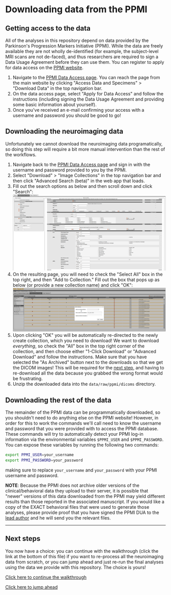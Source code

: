 # Downloading data from the PPMI

## Getting access to the data

All of the analyses in this repository depend on data provided by the Parkinson's Progression Markers Initiative (PPMI).
While the data are freely available they are not wholly de-identified (for example, the subject-level MRI scans are not de-faced), and thus researchers are required to sign a Data Usage Agreement before they can use them.
You can register to apply for data access on the [PPMI website](https://www.ppmi-info.org).

1. Navigate to the [PPMI Data Access page](https://www.ppmi-info.org/access-data-specimens/download-data/).
You can reach the page from the main website by clicking "Access Data and Specimens" > "Download Data" in the top navigation bar.
1. On the data access page, select "Apply for Data Access" and follow the instructions (including signing the Data Usage Agreement and providing some basic information about yourself).
1. Once you've received an e-mail confirming your access with a username and password you should be good to go!

## Downloading the neuroimaging data

Unfortunately we cannot download the neuroimaging data programatically, so doing this step will require a bit more manual intervention than the rest of the workflows.

1. Navigate back to the [PPMI Data Access page](https://www.ppmi-info.org/access-data-specimens/download-data/) and sign in with the username and password provided to you by the PPMI.
1. Select "Download" > "Image Collections" in the top navigation bar and then click "Advanced Search (beta)" in the web app that loads.
1. Fill out the search options as below and then scroll down and click "Search":
![PPMI advanced search instructions](./images/ppmi_advanced_search.png)
1. On the resulting page, you will need to check the "Select All" box in the top right, and then "Add to Collection."
Fill out the box that pops up as below (or provide a new collection name) and click "OK":
![PPMI add to collection](./images/ppmi_add_to_collection.png)
1. Upon clicking "OK" you will be automatically re-directed to the newly create collection, which you need to download!
We want to download _everything_, so check the "All" box in the top right corner of the collection, and then choose either "1-Click Download" or "Advanced Download" and follow the instructions.
Make sure that you have selected the "As Archived" button next to the downloads so that we get the DICOM images!
This will be required for the [next step](./02_converting_to_BIDS.md), and having to re-download all the data because you grabbed the wrong format would be frustrating.
1. Unzip the downloaded data into the `data/raw/ppmi/dicoms` directory.

## Downloading the rest of the data

The remainder of the PPMI data can be programmatically downloaded, so you shouldn't need to do anything else on the PPMI website!
However, in order for this to work the commands we'll call need to know the username and password that you were provided with to access the PPMI database.
These commands will try to automatically detect your PPMI log-in information via the environmental variables `$PPMI_USER` and `$PPMI_PASSWORD`.
You can expose these variables by running the following two commands:

```bash
export PPMI_USER=your_username
export PPMI_PASSWORD=your_password
```

making sure to replace `your_username` and `your_password` with your PPMI username and password.

**NOTE**: Because the PPMI does not archive older versions of the clinical/behavioral data they upload to their server, it is possible that "newer" versions of this data downloaded from the PPMI may yield different results than those reported in the associated manuscript.
If you would like a copy of the EXACT behavioral files that were used to generate those analyses, please provide proof that you have signed the PPMI DUA to the [lead author](mailto:ross.markello@mail.mcgill.ca) and he will send you the relevant files.

---

## Next steps

You now have a choice: you can continue with the walkthrough (click the link at the bottom of this file) if you want to re-process all the neuroimaging data from scratch, or you can jump ahead and just re-run the final analyses using the data we provide with this repository.
The choice is yours!

[Click here to continue the walkthrough](./02_converting_to_BIDS.md)

[Click here to jump ahead](./04_snf_analyses.md)
